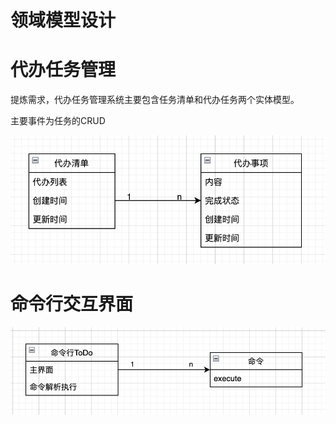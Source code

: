 # 领域模型设计

# 代办任务管理

提炼需求，代办任务管理系统主要包含任务清单和代办任务两个实体模型。

主要事件为任务的CRUD

![](./img/domain_design.png)


# 命令行交互界面

![](./img/ui_domain.png)
